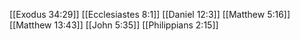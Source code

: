 [[Exodus 34:29]]
[[Ecclesiastes 8:1]]
[[Daniel 12:3]]
[[Matthew 5:16]]
[[Matthew 13:43]]
[[John 5:35]]
[[Philippians 2:15]]
